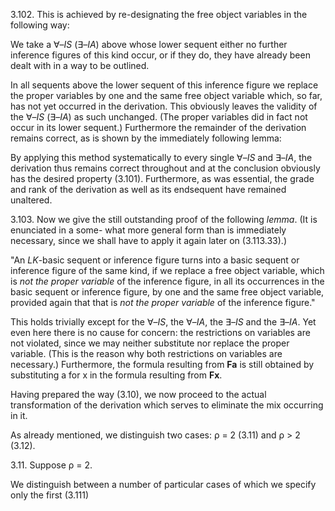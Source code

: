 
3.102. This is achieved by re-designating the free
object variables in the following way:

We take a ∀–*IS* (∃–*IA*) above whose lower
sequent either no further inference figures of this
kind occur, or if they do, they have already been
dealt with in a way to be outlined.

In all sequents above the lower sequent of this
inference figure we replace the proper variables by
one and the same free object variable which, so
far, has not yet occurred in the derivation. This
obviously leaves the validity of the ∀–*IS* (∃–*IA*)
as such unchanged. (The proper variables did in
fact not occur in its lower sequent.) Furthermore
the remainder of the derivation remains correct, as
is shown by the immediately following lemma:

By applying this method systematically to every
single ∀–*IS* and ∃–*IA*, the derivation thus remains
correct throughout and at the conclusion obviously
has the desired property (3.101). Furthermore, as
was essential, the grade and rank of the derivation
as well as its endsequent have remained unaltered.

3.103. Now we give the still outstanding proof of
the following *lemma*. (It is enunciated in a some-
what more general form than is immediately
necessary, since we shall have to apply it again
later on (3.113.33).)

"An *LK*-basic sequent or inference figure turns into
a basic sequent or inference figure of the same
kind, if we replace a free object variable, which is *not
the proper variable* of the inference figure, in all its
occurrences in the basic sequent or inference figure, by
one and the same free object variable, provided again
that that is *not the proper variable* of the inference
figure."

This holds trivially except for the ∀–*IS*, the
∀–*IA*, the ∃–*IS* and the ∃–*IA*. Yet even here there
is no cause for concern: the restrictions on variables
are not violated, since we may neither substitute
nor replace the proper variable. (This is the reason
why both restrictions on variables are necessary.)
Furthermore, the formula resulting from **Fa** is still
obtained by substituting a for x in the formula
resulting from **Fx**.

Having prepared the way (3.10), we now
proceed to the actual transformation of the
derivation which serves to eliminate the mix
occurring in it.

As already mentioned, we distinguish two cases:
ρ = 2 (3.11) and ρ > 2 (3.12).

3.11. Suppose ρ = 2.

We distinguish between a number of particular
cases of which we specify only the first (3.111)
